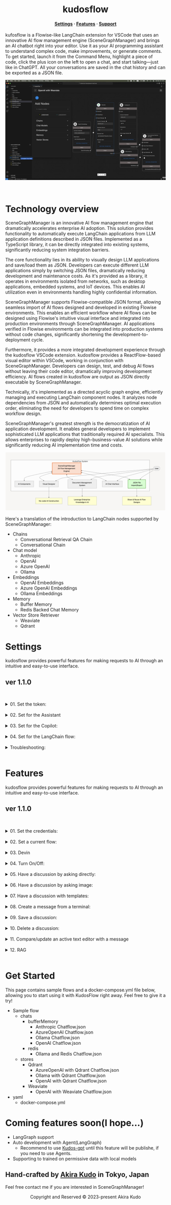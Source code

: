 <h1 align="center">kudosflow</h1>

<h4 align="center">
  <a href="#settings">Settings</a>
  ·
  <a href="#features">Features</a>
  ·
  <a href="https://github.com/akudo7/kudosflow/issues">Support</a>
</h4>

<p align="left">
kufosflow is a Flowise-like LangChain extension for VSCode that uses an innovative AI flow management engine (SceneGraphManager) and brings an AI chatbot right into your editor. Use it as your AI programming assistant to understand complex code, make improvements, or generate comments. To get started, launch it from the Command Menu, highlight a piece of code, click the plus icon on the left to open a chat, and start talking—just like in ChatGPT. All your conversations are saved in the chat history and can be exported as a JSON file.
</p>
  <p align="center">
    <img src="https://github.com/akudo7/kudos-gpt/raw/HEAD/kudosflow.png"/>
  </p>
&nbsp;

# Technology overview

SceneGraphManager is an innovative AI flow management engine that dramatically accelerates enterprise AI adoption. This solution provides functionality to automatically execute LangChain applications from LLM application definitions described in JSON files. Implemented as a TypeScript library, it can be directly integrated into existing systems, significantly reducing system integration barriers.

The core functionality lies in its ability to visually design LLM applications and save/load them as JSON. Developers can execute different LLM applications simply by switching JSON files, dramatically reducing development and maintenance costs. As it's provided as a library, it operates in environments isolated from networks, such as desktop applications, embedded systems, and IoT devices. This enables AI utilization even in environments handling highly confidential information.

SceneGraphManager supports Flowise-compatible JSON format, allowing seamless import of AI flows designed and developed in existing Flowise environments. This enables an efficient workflow where AI flows can be designed using Flowise's intuitive visual interface and integrated into production environments through SceneGraphManager. AI applications verified in Flowise environments can be integrated into production systems without code changes, significantly shortening the development-to-deployment cycle.

Furthermore, it provides a more integrated development experience through the kudosflow VSCode extension. kudosflow provides a ReactFlow-based visual editor within VSCode, working in conjunction with SceneGraphManager. Developers can design, test, and debug AI flows without leaving their code editor, dramatically improving development efficiency. AI flows created in kudosflow are output as JSON directly executable by SceneGraphManager.

Technically, it's implemented as a directed acyclic graph engine, efficiently managing and executing LangChain component nodes. It analyzes node dependencies from JSON and automatically determines optimal execution order, eliminating the need for developers to spend time on complex workflow design.

SceneGraphManager's greatest strength is the democratization of AI application development. It enables general developers to implement sophisticated LLM applications that traditionally required AI specialists. This allows enterprises to rapidly deploy high-business-value AI solutions while significantly reducing AI implementation time and costs.

<p align="center">
<img src="https://github.com/akudo7/kudosflow/raw/HEAD/images/SceneGraphManager.png" />
</p>

Here's a translation of the introduction to LangChain nodes supported by SceneGraphManager:

- Chains
  - Conversational Retrieval QA Chain
  - Conversational Chain
- Chat model
  - Anthropic
  - OpenAI
  - Azure OpenAI
  - Ollama
- Embeddings
  - OpenAI Embeddings
  - Azure OpenAI Embeddings
  - Ollama Embeddings
- Memory
  - Buffer Memory
  - Redis Backed Chat Memory
- Vector Store Retriever
  - Weaviate
  - Qdrant

# Settings

kudosflow provides powerful features for making requests to AI through an intuitive and easy-to-use interface.

## ver 1.1.0
&nbsp;
<details>
 <summary>01. Set the token:</summary>
</br>
To enable kudosflow, you need to set the token below in Settings > kudosflow > token. After setting the token, please restart VSCode for the changes to take effect.
</br>
</br>
<font color="red">The kudosflow token for the pre-release version is valid until March 31, 2026.</font>

```text
eyJhbGciOiJSUzI1NiIsInR5cCI6IkpXVCJ9.eyJwcm9kdWN0Ijoia3Vkb3NmbG93IiwidmVyc2lvbiI6IjEuMC4wIiwicHVibGlzaCI6InByZS1yZWxlYXNlIiwiaGFzaCI6ImIyOGM5NGIyMTk1YzhlZDI1OWYwYjQxNWFhZWUzZjM5YjBiMjkyMGE0NTM3NjExNDk5ZmEwNDQ5NTY5MTdhMjEiLCJ1c2VySWQiOm51bGwsInRva2VuSWQiOiIyYjg2NTliMi0xNDgzLTRjNTktOGQzMi05ZTllZThkNmUyNGEiLCJpYXQiOjE3NDQxOTA3OTEsImV4cCI6MTc3NDkxNTIwMH0.be6BrokynSKsdMo1-pHd20CoOK4WqZ6a3IFWA-D6wylnZlGo_1nj7uw6g5axDt2ScjCKAb9RD38bNgyb3CZ4N1ZmsOmlOzzqnsvW-6dArbzciRZrtGDXlYXzs1i7BjxNYFfKueGqOuPdyPeAsePFxjsZrnbtMJ3fgj8vySivmiIRgHMFEiT7IjRyULFDd1NZSRzhYTuc1FmXYN4EhA9CzAG7o88851QDSa-bAx8DMzfTUixyVvSIm90hNv3iOvQ5OgmocQriSKdq4zi0r7nXT5506hTP3lO6WcHNhAGNDf3X20X4gXgynPIApSgM03Wm0T4MOfXg5YWbQt9u4DoboQ
```

<p align="center">
<img src="https://github.com/akudo7/kudosflow/raw/HEAD/images/settings.png" />
</p>
</details>
&nbsp;
<details>
<summary>02. Set for the Assistant</summary>
&nbsp;

VSCode environment values for kudosflow are accessible to the Assistant.

- Temp Folder
  - example: `/var/tmp`
- Tree
  - command
    - example: `tree`
  - argument
    - example: `-I 'node_modules|out|json|resources|.map|.org|.js|eslint.config.mjs|readme.txt|README.md|CHANGELOG.md|yarn.lock|vsc-extension-quickstart.md|tree.txt'`
- Messages
  - clipboard
    - example: `The code:`
  - progress
    - example: `inquiring...`
  - terminal
    - example: `Here are the results. Let me know if any corrections are needed and provide suggestions for improvement.`

</details>
&nbsp;

<details>
<summary>03. Set for the Copilot:</summary>

VSCode environment values for kudosflow are accessible to Copilot.
To use this feature, Ollama must be installed.

- Host
  - example: `http://127.0.0.1:11434`
- Model
  - example: `deepseek-coder:1.3b-base-q4_1`
- FIM
  - example: `starcoder`
- num_predict
  - example: `10`
- temperature
  - example: `0.1`

</details>
&nbsp;

<details>
<summary>04. Set for the LangChain flow:</summary>

VSCode environment variables set for kudosflow are available to the currently active flow.

- Chatflow
  - example: `/Users/akirakudo/Desktop/MyWork/VSCode/kudosflow/json/chats/bufferMemory/OpenAI Chatflow.json`

</details>
&nbsp;
<details>
<summary>Troubleshooting:</summary>

You have to install packages yourself,if you are hitting a trouble below.

<p align="center">
    <img src="https://github.com/akudo7/kudosflow/raw/HEAD/images/trouble1.png"/>
    <img src="https://github.com/akudo7/kudosflow/raw/HEAD/images/trouble2.png"/>
</p>
</details>
&nbsp;

# Features

kudosflow provides powerful features for making requests to AI through an intuitive and easy-to-use interface.

## ver 1.1.0
&nbsp;
<details>
<summary>01. Set the credentials: </summary>

After kudosflow is successfully loaded, `.kudosflow` folder and `credential.json` file are automatically created in your current project directory. The LangChain nodes used in your flow require certain credentials to be defined in this JSON file.

<p align="center">
<img src="https://github.com/akudo7/kudosflow/raw/HEAD/images/credentials.png" />
</p>

</details>
&nbsp;
<details>
<summary>02. Set a current flow:</summary>

To configure the Chatflow used by the Assistant, you can either create a new Chatflow from scratch or use an existing one. Some usable ones are attached to this page—please feel free to refer to it!

- Create Chatflow
  - From the 'Add Nodes' menu, you can drag and drop the nodes you want to use, and connect the outputs to the node parameters via edges.

    <p align="center">
    <img src="https://github.com/akudo7/kudosflow/raw/HEAD/images/create1.png" />
    </p>
    <p align="center">
    <img src="https://github.com/akudo7/kudosflow/raw/HEAD/images/create2.png" />
    </p>

- Open Chatflow
  - Open an existing one.

    <p align="center">
    <img src="https://github.com/akudo7/kudosflow/raw/HEAD/images/open1.png" />
    </p>
    <p align="center">
    <img src="https://github.com/akudo7/kudosflow/raw/HEAD/images/open2.png" />
    </p>
    <p align="center">
    <img src="https://github.com/akudo7/kudosflow/raw/HEAD/images/open3.png" />
    </p>

- Set Chatflow
  - Set the Chatflow to be used by the Assistant.

    <p align="center">
    <img src="https://github.com/akudo7/kudosflow/raw/HEAD/images/save.png" />
    </p>

</details>
&nbsp;
<details>
<summary>03. Devin</summary>

Supported Devin feature

- Available to import XMLs which are exported by the Bolt.new system promopt.

  - See in detail of the original prompt at the "<https://github.com/stackblitz/bolt.new/blob/main/app/lib/.server/llm/prompts.ts>".
    - Recommend to change it for fitting with your environment.
  - boltArtifact and bolt_file_modifications are supported.
  - Samples
    - [Prompt](https://github.com/akudo7/kudos-gpt/raw/HEAD/bolt_new-system-prompt.txt)
    - [artifact.xml](https://github.com/akudo7/kudos-gpt/raw/HEAD/artifact.xml)
    - [modifications.xml](https://github.com/akudo7/kudos-gpt/raw/HEAD/modifications.xml)

  <p align="center">
  <img src="https://github.com/akudo7/kudos-gpt/raw/HEAD/kudos-gpt.v5.0.0_1.gif"/>
  <img src="https://github.com/akudo7/kudos-gpt/raw/HEAD/kudos-gpt.v5.0.0_2.gif"/>
  </p>

</details>
&nbsp;
<details>
<summary>04. Turn On/Off: </summary>

- Assistants
  - After successfully loading kudosflow, you need to manually run `kudosflow: Assistants On/Off` to enable it.
    <p align="center">
    <img src="https://github.com/akudo7/kudos-gpt/raw/HEAD/kudos-gpt_04_1.png" />
    </p>
    So the plus icon on the left will be available for creating/opening a discussion.
    <p align="center">
    <img src="https://github.com/akudo7/kudos-gpt/raw/HEAD/kudos-gpt_04_2.png" />
    </p>
- Copilot
  - After successfully loading kudosflow, you need to manually run `kudosflow: Copilot On/Off` to enable it.
    <p align="center">
    <img src="https://github.com/akudo7/kudos-gpt/raw/HEAD/kudos-gpt_04_3.png" />
    </p>
    So the inputing the return key on the code will be available for asking some candidate codes to a LLM.
    <p align="center">
    <img src="https://github.com/akudo7/kudos-gpt/raw/HEAD/kudos-gpt.v3.0.0_1.gif" />
    </p>

</details>
&nbsp;
<details>
<summary>05. Have a discussion by asking directly:</summary>
To ask your question during a discussion, the `Direct Asking` button is available.

<p align="center">
    <img src="https://github.com/akudo7/kudos-gpt/raw/HEAD/kudos-gpt_05_1.png" />
</p>
Your question will be answered by the assistant.
<p align="center">
    <img src="https://github.com/akudo7/kudos-gpt/raw/HEAD/kudos-gpt_05_2.png" />
</p>
</details>
&nbsp;
<details>
<summary>06. Have a discussion by asking image: </summary>
To ask a question about an image in a discussion, the `Asking Image` button is available.
Please note that you have to enter a question before clicking the button.
<p align="center">
    <img src="https://github.com/akudo7/kudos-gpt/raw/HEAD/kudos-gpt.v4.4.0_1.gif"/>
</p>
</details>
&nbsp;
<details>
<summary>07. Have a discussion with templates:</summary>

To start a discussion with a template, the strings in your clipboard can be accessed using the `Clipboard` button.

<p align="center">
    <img src="https://github.com/akudo7/kudos-gpt/raw/HEAD/kudos-gpt_06_1.png" />
</p>
When using the `Clipboard` button, the VSCode environment value (Messages/clipboard) will be added to the beginning of the message.
<p align="center">
    <img src="https://github.com/akudo7/kudos-gpt/raw/HEAD/kudos-gpt_06_2.png" />
</p>
To use the buttons, a message from the VSCode environment (Messages) will be requested directly.
<p align="center">
    <img src="https://github.com/akudo7/kudos-gpt/raw/HEAD/kudos-gpt_06_3.png" />
</p>
For example, after clicking the "template" button below.
<p align="center">
    <img src="https://github.com/akudo7/kudosflow/raw/HEAD/images/template.gif" />
</p>
There is template.txt in .kudosflow folder that includes a query. Some variables below are available.

- ${{kudosflow_tree}} : project construction
- ${{kudosflow_filename}} : current filename
- ${{kudosflow_content}} : current file content
- ${{kudosflow_terminal}} : terminal log
- ${{kudosflow_query}} : query

</details>
&nbsp;
<details>
<summary>08. Create a message from a terminal:</summary>

You can create a message with the output from the terminal using the Terminal button. All strings from the terminal will be added to the message with the "kudosflow.messages.terminal" prompt in the settings.

<p align="center">
    <img src="https://github.com/akudo7/kudos-gpt/raw/HEAD/kudos-gpt_21_0.png" />
</p>
<p align="center">
    <img src="https://github.com/akudo7/kudos-gpt/raw/HEAD/kudos-gpt_21_1.png" />
</p>
</details>
&nbsp;
<details>
<summary>09. Save a discussion: </summary>

To Save a chat history is available with the floppy disk icon labeled `JSON Export`. It will be created a new JSON file as an `opening file + _chathisoty.json`.

<p align="center">
    <img src="https://github.com/akudo7/kudos-gpt/raw/HEAD/kudos-gpt_11_1.png" />
</p>
</details>
&nbsp;
<details>
<summary>10. Delete a discussion: </summary>

To delete a discussion, the trash icon labeled `del thread` is available. This will also delete the thread from the Chat Memory.

<p align="center">
    <img src="https://github.com/akudo7/kudos-gpt/raw/HEAD/kudos-gpt_07_1.png" />
</p>
</details>
&nbsp;
<details>
<summary>11. Compare/update an active text editor with a message</summary>

To compare/update an active text editor with a message in a discussion, the `Compare` command from the `More actions…` is available.
<font color="red">NOTE: A temporary file will be created in a folder `Setting / kudosflow / Temp Folder`.</font>

<p align="center">
    <img src="https://github.com/akudo7/kudos-gpt/raw/HEAD/kudos-gpt_40_0.png" />
</p>
<p align="center">
    <img src="https://github.com/akudo7/kudos-gpt/raw/HEAD/kudos-gpt_40_1.png" />
</p>
</details>
&nbsp;
<details>
<summary>12. RAG</summary>

To register files in the VectorDB, you can use the RAG Explorer that add metadata "kudosflow" to them. PostgreSQL is required to use this feature. The docker-compose.yml file attached to this page also includes support for PostgreSQL. Please take a look!

<p align="center">
    <img src="https://github.com/akudo7/kudosflow/raw/HEAD/images/rag1.png" />
</p>
<p align="center">
    <img src="https://github.com/akudo7/kudosflow/raw/HEAD/images/rag2.png" />
</p>
<p align="center">
    <img src="https://github.com/akudo7/kudosflow/raw/HEAD/images/rag3.png" />
</p>

This section explains how to enable filtering in RAG-based chat.

- Qdrant
<p align="center">
    <img src="https://github.com/akudo7/kudosflow/raw/HEA/images/qdrant_search_filter.png" />
</p>

- Weaviate
<p align="center">
    <img src="https://github.com/akudo7/kudosflow/raw/HEAD/images/weaviate_search_filter.png" />
</p>



</details>
&nbsp;

# Get Started

This page contains sample flows and a docker-compose.yml file below, allowing you to start using it with KudosFlow right away. Feel free to give it a try!

- Sample flow
  - chats
    - bufferMemory
      - Anthropic Chatflow.json
      - AzureOpenAI Chatflow.json
      - Ollama Chatflow.json
      - OpenAI Chatflow.json
    - redis
      - Ollama and Redis Chatflow.json
  - stores
    - Qdrant
      - AzureOpenAI with Qdrant Chatflow.json
      - Ollama with Qdrant Chatflow.json
      - OpenAI with Qdrant Chatflow.json
    - Weaviate
      - OpenAI with Weaviate Chatflow.json
- yaml
  - docker-compose.yml

# Coming features soon(I hope...)

- LangGraph support
- Auto development with Agent(LangGraph)
  - Recommend to use [Kudos-gpt](https://marketplace.visualstudio.com/items?itemName=AkiraKudo.kudos-gpt) until this feature will be publishe, if you need to use Agents.
- Supporting to trained on permissive data with local models

## **Hand-crafted by [Akira Kudo](https://www.linkedin.com/in/akira-kudo-4b04163/) in Tokyo, Japan**
Feel free contact me if you are interested in SceneGraphManager!
<p align="center">Copyright and Reserved &copy; 2023-present Akira Kudo</p>
